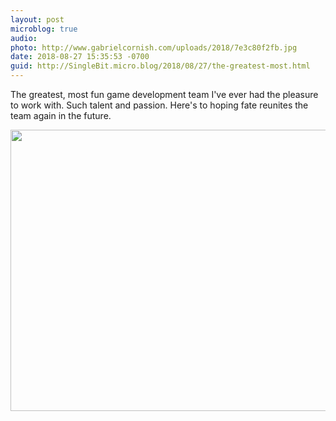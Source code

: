 ```yaml
---
layout: post
microblog: true
audio: 
photo: http://www.gabrielcornish.com/uploads/2018/7e3c80f2fb.jpg
date: 2018-08-27 15:35:53 -0700
guid: http://SingleBit.micro.blog/2018/08/27/the-greatest-most.html
---
```

The greatest, most fun game development team I've ever had the pleasure to work with. Such talent and passion. Here's to hoping fate reunites the team again in the future.

<img src="http://www.gabrielcornish.com/uploads/2018/7e3c80f2fb.jpg" width="600" height="450" />
